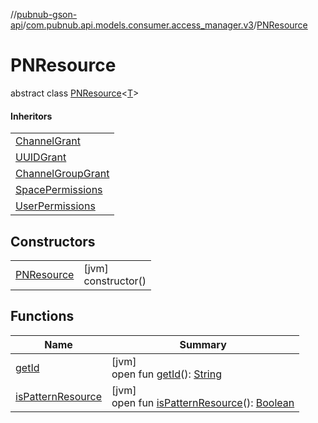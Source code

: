 //[pubnub-gson-api](../../../index.md)/[com.pubnub.api.models.consumer.access_manager.v3](../index.md)/[PNResource](index.md)

# PNResource

abstract class [PNResource](index.md)&lt;[T](index.md)&gt;

#### Inheritors

| |
|---|
| [ChannelGrant](../-channel-grant/index.md) |
| [UUIDGrant](../-u-u-i-d-grant/index.md) |
| [ChannelGroupGrant](../-channel-group-grant/index.md) |
| [SpacePermissions](../../com.pubnub.api.models.consumer.access_manager.sum/-space-permissions/index.md) |
| [UserPermissions](../../com.pubnub.api.models.consumer.access_manager.sum/-user-permissions/index.md) |

## Constructors

| | |
|---|---|
| [PNResource](-p-n-resource.md) | [jvm]<br>constructor() |

## Functions

| Name | Summary |
|---|---|
| [getId](get-id.md) | [jvm]<br>open fun [getId](get-id.md)(): [String](https://docs.oracle.com/javase/8/docs/api/java/lang/String.html) |
| [isPatternResource](is-pattern-resource.md) | [jvm]<br>open fun [isPatternResource](is-pattern-resource.md)(): [Boolean](https://kotlinlang.org/api/latest/jvm/stdlib/kotlin/-boolean/index.html) |
